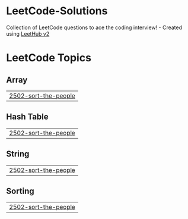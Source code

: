 # LeetCode-Solutions
Collection of LeetCode questions to ace the coding interview! - Created using [LeetHub v2](https://github.com/arunbhardwaj/LeetHub-2.0)

<!---LeetCode Topics Start-->
# LeetCode Topics
## Array
|  |
| ------- |
| [2502-sort-the-people](https://github.com/Yu-Oscar/LeetCode-Solutions/tree/master/2502-sort-the-people) |
## Hash Table
|  |
| ------- |
| [2502-sort-the-people](https://github.com/Yu-Oscar/LeetCode-Solutions/tree/master/2502-sort-the-people) |
## String
|  |
| ------- |
| [2502-sort-the-people](https://github.com/Yu-Oscar/LeetCode-Solutions/tree/master/2502-sort-the-people) |
## Sorting
|  |
| ------- |
| [2502-sort-the-people](https://github.com/Yu-Oscar/LeetCode-Solutions/tree/master/2502-sort-the-people) |
<!---LeetCode Topics End-->